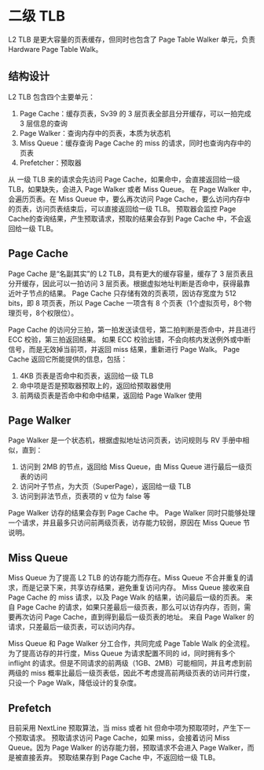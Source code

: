 # 二级 TLB

L2 TLB 是更大容量的页表缓存，但同时也包含了 Page Table Walker 单元，负责 Hardware Page Table Walk。

## 结构设计

L2 TLB 包含四个主要单元：

1. Page Cache：缓存页表，Sv39 的 3 层页表全部且分开缓存，可以一拍完成 3 层信息的查询
2. Page Walker：查询内存中的页表，本质为状态机
3. Miss Queue：缓存查询 Page Cache 的 miss 的请求，同时也查询内存中的页表
4. Prefetcher：预取器

从 一级 TLB 来的请求会先访问 Page Cache，如果命中，会直接返回给一级 TLB，如果缺失，会进入 Page Walker 或者 Miss Queue。
在 Page Walker 中，会遍历页表。在 Miss Queue 中，要么再次访问 Page Cache，要么访问内存中的页表，访问页表结束后，可以直接返回给一级 TLB。
预取器会监控 Page Cache的查询结果，产生预取请求，预取的结果会存到 Page Cache 中，不会返回给一级 TLB。

## Page Cache

Page Cache 是“名副其实”的 L2 TLB，具有更大的缓存容量，缓存了 3 层页表且分开缓存，因此可以一拍访问 3 层页表。根据虚拟地址判断是否命中，获得最靠近叶子节点的结果。
Page Cache 只存储有效的页表项，因访存宽度为 512 bits，即 8 项页表，所以 Page Cache 一项含有 8 个页表（1个虚拟页号，8个物理页号，8个权限位）。

Page Cache 的访问分三拍，第一拍发送读信号，第二拍判断是否命中，并且进行 ECC 校验，第三拍返回结果。
如果 ECC 校验出错，不会向核内发送例外或中断信号，而是无效掉当前项，并返回 miss 结果，重新进行 Page Walk。
Page Cache 返回它所能提供的信息，包括：

1. 4KB 页表是否命中和页表，返回给一级 TLB
2. 命中项是否是预取器预取上的，返回给预取器使用
3. 前两级页表是否命中和命中结果，返回给 Page Walker 使用

## Page Walker

Page Walker 是一个状态机，根据虚拟地址访问页表，访问规则与 RV 手册中相似，直到：

1. 访问到 2MB 的节点，返回给 Miss Queue，由 Miss Queue 进行最后一级页表的访问
2. 访问叶子节点，为大页（SuperPage），返回给一级 TLB
3. 访问到非法节点，页表项的 v 位为 false 等

Page Walker 访存的结果会存到 Page Cache 中。
Page Walker 同时只能够处理一个请求，并且最多只访问前两级页表，访存能力较弱，原因在 Miss Queue 节说明。

## Miss Queue

Miss Queue 为了提高 L2 TLB 的访存能力而存在。Miss Queue 不合并重复的请求，而是记录下来，共享访存结果，避免重复访问内存。
Miss Queue 接收来自 Page Cache 的 miss 请求，以及 Page Walk 的结果，访问最后一级的页表。
来自 Page Cache 的请求，如果只差最后一级页表，那么可以访存内存，否则，需要再次访问 Page Cache，直到得到最后一级页表的地址。
来自 Page Walker 的请求，只差最后一级页表，可以访问内存。

Miss Queue 和 Page Walker 分工合作，共同完成 Page Table Walk 的全流程。为了提高访存的并行度，Miss Queue 为请求配置不同的 id，同时拥有多个 inflight 的请求。但是不同请求的前两级（1GB、2MB）可能相同，并且考虑到前两级的 miss 概率比最后一级页表低，因此不考虑提高前两级页表的访问并行度，只设一个 Page Walk，降低设计的复杂度。

## Prefetch

目前采用 NextLine 预取算法，当 miss 或者 hit 但命中项为预取项时，产生下一个预取请求。
预取请求访问 Page Cache，如果 miss，会接着访问 Miss Queue。因为 Page Walker 的访存能力弱，预取请求不会进入 Page Walker，而是被直接丢弃。
预取结果存到 Page Cache 中，不返回给一级 TLB。
